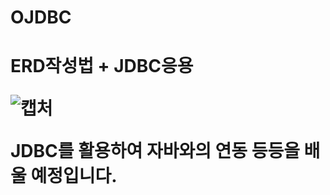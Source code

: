 # OJDBC
<H1>ERD작성법 + JDBC응용

![캡처](https://user-images.githubusercontent.com/83569906/139970952-ea4b37e7-d260-4c96-8168-c79902170a67.PNG)

  JDBC를 활용하여 자바와의 연동 등등을
  배울 예정입니다.
